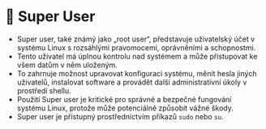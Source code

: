 # 👑 Super User

- Super user, také známý jako „root user“, představuje uživatelský účet v systému Linux s rozsáhlými pravomocemi, oprávněními a schopnostmi.  
- Tento uživatel má úplnou kontrolu nad systémem a může přistupovat ke všem datům v něm uloženým.  
- To zahrnuje možnost upravovat konfiguraci systému, měnit hesla jiných uživatelů, instalovat software a provádět další administrativní úkoly v prostředí shellu.  
- Použití Super user je kritické pro správné a bezpečné fungování systému Linux, protože může potenciálně způsobit vážné škody.  
- Super user je přístupný prostřednictvím příkazů ``sudo`` nebo ``su``.